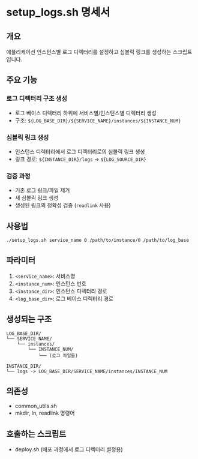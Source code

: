 # setup_logs.sh 명세서

## 개요
애플리케이션 인스턴스별 로그 디렉터리를 설정하고 심볼릭 링크를 생성하는 스크립트입니다.

## 주요 기능

### 로그 디렉터리 구조 생성
- 로그 베이스 디렉터리 하위에 서비스별/인스턴스별 디렉터리 생성
- 구조: `${LOG_BASE_DIR}/${SERVICE_NAME}/instances/${INSTANCE_NUM}`

### 심볼릭 링크 생성
- 인스턴스 디렉터리에서 로그 디렉터리로의 심볼릭 링크 생성
- 링크 경로: `${INSTANCE_DIR}/logs` → `${LOG_SOURCE_DIR}`

### 검증 과정
- 기존 로그 링크/파일 제거
- 새 심볼릭 링크 생성
- 생성된 링크의 정확성 검증 (`readlink` 사용)

## 사용법
```bash
./setup_logs.sh service_name 0 /path/to/instance/0 /path/to/log_base
```

## 파라미터
1. `<service_name>`: 서비스명
2. `<instance_num>`: 인스턴스 번호
3. `<instance_dir>`: 인스턴스 디렉터리 경로
4. `<log_base_dir>`: 로그 베이스 디렉터리 경로

## 생성되는 구조
```
LOG_BASE_DIR/
└── SERVICE_NAME/
    └── instances/
        └── INSTANCE_NUM/
            └── (로그 파일들)

INSTANCE_DIR/
└── logs -> LOG_BASE_DIR/SERVICE_NAME/instances/INSTANCE_NUM
```

## 의존성
- common_utils.sh
- mkdir, ln, readlink 명령어

## 호출하는 스크립트
- deploy.sh (배포 과정에서 로그 디렉터리 설정용)